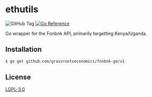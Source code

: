 # ethutils
![GitHub Tag](https://img.shields.io/github/v/tag/grassrootseconomics/fonbnk-go)
[![Go Reference](https://pkg.go.dev/badge/github.com/grassrootseconomics/fonbnk-go.svg)](https://pkg.go.dev/github.com/grassrootseconomics/fonbnk-go)


Go wrapper for the Fonbnk API, primarily targetting Kenya/Uganda.

## Installation

```bash
$ go get github.com/grassrootseconomics/fonbnk-go/v1
```

## License

[LGPL-3.0](COPYING.LESSER)
